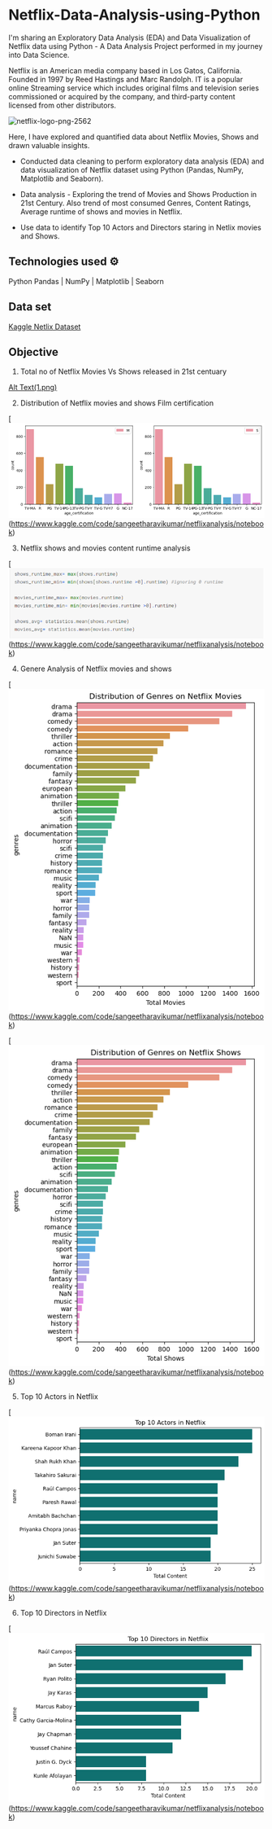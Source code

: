 # Netflix-Data-Analysis-using-Python

I'm sharing an Exploratory Data Analysis (EDA) and Data Visualization of Netflix data using Python - A Data Analysis Project performed in my journey into Data Science.

Netflix is an American media company based in Los Gatos, California. Founded in 1997 by Reed Hastings and Marc Randolph. IT is a popular online Streaming service which includes original films and television series commissioned or acquired by the company, and third-party content licensed from other distributors. 

![netflix-logo-png-2562](https://user-images.githubusercontent.com/125726682/228943665-3279385b-e53c-4261-aa26-2a8df2ac0020.png)

Here, l have explored and quantified data about Netflix Movies, Shows and drawn valuable insights.

* Conducted data cleaning to perform exploratory data analysis (EDA) and data visualization of Netflix dataset using Python (Pandas, NumPy, Matplotlib and Seaborn).

* Data analysis - Exploring the trend of Movies and Shows Production in 21st Century. Also trend of most consumed Genres, Content Ratings, Average runtime of shows and movies in Netflix.

* Use data to identify Top 10 Actors and Directors staring in Netlix movies and Shows.

## Technologies used ⚙️

  Python
  Pandas | NumPy | Matplotlib | Seaborn
  
## Data set

[Kaggle Netlix Dataset](https://www.kaggle.com/datasets/victorsoeiro/netflix-tv-shows-and-movies)

## Objective

1. Total no of Netflix Movies Vs Shows released in 21st centuary

[Alt Text(1.png)](https://www.kaggle.com/code/sangeetharavikumar/netflixanalysis/notebook)

2. Distribution of Netflix movies and shows Film certification 

[![Alt Text](2.png)(https://www.kaggle.com/code/sangeetharavikumar/netflixanalysis/notebook)

3. Netflix shows and movies content runtime analysis

[![Alt Text](3.png)(https://www.kaggle.com/code/sangeetharavikumar/netflixanalysis/notebook)

4. Genere Analysis of Netflix movies and shows

[![Alt Text](4.png)(https://www.kaggle.com/code/sangeetharavikumar/netflixanalysis/notebook)

[![Alt Text](4.1.png)(https://www.kaggle.com/code/sangeetharavikumar/netflixanalysis/notebook)

5. Top 10 Actors in Netflix

[![Alt Text](5.png)(https://www.kaggle.com/code/sangeetharavikumar/netflixanalysis/notebook)

6. Top 10 Directors in Netflix

[![Alt Text](6.png)(https://www.kaggle.com/code/sangeetharavikumar/netflixanalysis/notebook)
